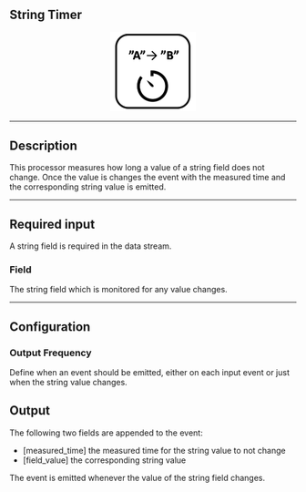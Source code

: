 <!--
  ~ Licensed to the Apache Software Foundation (ASF) under one or more
  ~ contributor license agreements.  See the NOTICE file distributed with
  ~ this work for additional information regarding copyright ownership.
  ~ The ASF licenses this file to You under the Apache License, Version 2.0
  ~ (the "License"); you may not use this file except in compliance with
  ~ the License.  You may obtain a copy of the License at
  ~
  ~    http://www.apache.org/licenses/LICENSE-2.0
  ~
  ~ Unless required by applicable law or agreed to in writing, software
  ~ distributed under the License is distributed on an "AS IS" BASIS,
  ~ WITHOUT WARRANTIES OR CONDITIONS OF ANY KIND, either express or implied.
  ~ See the License for the specific language governing permissions and
  ~ limitations under the License.
  ~
  -->

## String Timer

<p align="center"> 
    <img src="icon.png" width="150px;" class="pe-image-documentation"/>
</p>

***

## Description

This processor measures how long a value of a string field does not change. Once the value is changes the event with the measured time and the corresponding string value is emitted.


***

## Required input

A string field is required in the data stream.

### Field

The string field which is monitored for any value changes.


***

## Configuration

### Output Frequency 

Define when an event should be emitted, either on each input event or just when the string value changes.

## Output
The following two fields are appended to the event:
* [measured_time] the measured time for the string value to not change
* [field_value] the corresponding string value 

The event is emitted whenever the value of the string field changes.

